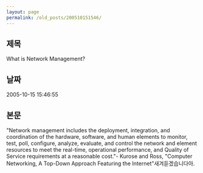 ```yaml
---
layout: page
permalink: /old_posts/200510151546/
---
```


## 제목
What is Network Management?

## 날짜
2005-10-15 15:46:55

## 본문
"Network management includes the deployment, integration, and coordination of the hardware, software, and human elements to monitor, test, poll, configure, analyze, evaluate, and control the network and element resources to meet the real-time, operational performance, and Quality of Service requirements at a reasonable cost."- Kurose and Ross, "Computer Networking, A Top-Down Approach Featuring the Internet"새겨듣겠습니다아.